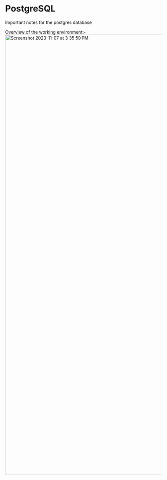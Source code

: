 # PostgreSQL
Important notes for the postgres database 



Overview of the working environment:-
<img width="1418" alt="Screenshot 2023-11-07 at 3 35 50 PM" src="https://github.com/HemanthReddy10/PostgreSQL/assets/99050861/2e35d9a5-f7ae-4040-966c-221ca126dc08">

